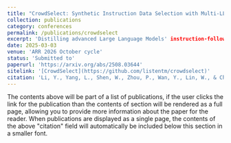 ```yaml
---
title: "CrowdSelect: Synthetic Instruction Data Selection with Multi-LLM Wisdom"
collection: publications
category: conferences
permalink: /publications/crowdselect
excerpt: 'Distilling advanced Large Language Models' instruction-following capabilities into smaller models using a selected subset has become a mainstream approach in model training. While existing synthetic instruction data selection strategies rely mainly on single-dimensional signals (i.e., reward scores, model perplexity), they fail to capture the complexity of instruction-following across diverse fields. Therefore, we investigate more diverse signals to capture comprehensive instruction-response pair characteristics and propose three foundational metrics that leverage Multi-LLM wisdom, informed by (1) diverse LLM responses and (2) reward model assessment. Building upon base metrics, we propose CrowdSelect, an integrated metric incorporating a clustering-based approach to maintain response diversity. Our comprehensive experiments demonstrate that our foundation metrics consistently improve performance across 4 base models on MT-bench and Arena-Hard. CrowdSelect, efficiently incorporating all metrics, achieves state-of-the-art performance in both Full and LoRA fine-tuning, showing improvements of 4.81% on Arena-Hard and 11.1% on MT-bench with Llama-3.2-3b-instruct. We hope our findings will bring valuable insights for future research in this direction.'
date: 2025-03-03
venue: 'ARR 2026 October cycle'
status: 'Submitted to'
paperurl: 'https://arxiv.org/abs/2508.03644'
sitelink: '[CrowdSelect](https://github.com/listentm/crowdselect)'
citation: 'Li, Y., Yang, L., Shen, W., Zhou, P., Wan, Y., Lin, W., & Chen, D. (2025). CrowdSelect: Synthetic Instruction Data Selection with Multi-LLM Wisdom. arXiv preprint arXiv:2503.01836.'
---
```


The contents above will be part of a list of publications, if the user clicks the link for the publication than the contents of section will be rendered as a full page, allowing you to provide more information about the paper for the reader. When publications are displayed as a single page, the contents of the above "citation" field will automatically be included below this section in a smaller font.
